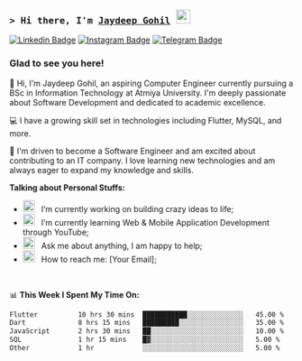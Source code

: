 ### <samp>&gt; Hi there, I'm <a href="https://github.com/JaydeepGohil" target="_blank">Jaydeep Gohil</a> <img src="https://media.giphy.com/media/hvRJCLFzcasrR4ia7z/giphy.gif" width="25"> </samp>

[![Linkedin Badge](https://img.shields.io/badge/-LinkedIn-0e76a8?style=flat-square&logo=Linkedin&logoColor=white)](https://linkedin.com/in/your-link)
[![Instagram Badge](https://img.shields.io/badge/-Instagram-e4405f?style=flat-square&logo=Instagram&logoColor=white)](https://instagram.com/your-handle/)
[![Telegram Badge](https://img.shields.io/badge/-Telegram-0088cc?style=flat-square&logo=Telegram&logoColor=white)](https://t.me/your-handle)

### Glad to see you here!

👋 Hi, I'm Jaydeep Gohil, an aspiring Computer Engineer currently pursuing a BSc in Information Technology at Atmiya University. I'm deeply passionate about Software Development and dedicated to academic excellence.

💻 I have a growing skill set in technologies including Flutter, MySQL, and more.  

🚀 I'm driven to become a Software Engineer and am excited about contributing to an IT company. I love learning new technologies and am always eager to expand my knowledge and skills.

**Talking about Personal Stuffs:**

- <img src="https://github.com/Gapur/Gapur/blob/main/assets/developer.gif?raw=true" width="21" />&nbsp;&nbsp; I’m currently working on building crazy ideas to life;
- <img src="https://github.com/Gapur/Gapur/blob/main/assets/lightning.gif?raw=true" width="21" />&nbsp;&nbsp; I’m currently learning Web & Mobile Application Development through YouTube;
- <img src="https://github.com/Gapur/Gapur/blob/main/assets/message.gif?raw=true" width="21" />&nbsp;&nbsp; Ask me about anything, I am happy to help;
- <img src="https://github.com/Gapur/Gapur/blob/main/assets/letterbox.gif?raw=true" width="21" />&nbsp;&nbsp; How to reach me: [Your Email];

</br>

📊 **This Week I Spent My Time On:**

<!--START_SECTION:waka-->

```txt
Flutter          10 hrs 30 mins  ███████████░░░░░░░░░░░░░░   45.00 %
Dart             8 hrs 15 mins   █████████░░░░░░░░░░░░░░░░   35.00 %
JavaScript       2 hrs 30 mins   ██░░░░░░░░░░░░░░░░░░░░░░░   10.00 %
SQL              1 hr 15 mins    █▓░░░░░░░░░░░░░░░░░░░░░░░   5.00 %
Other            1 hr            ░░░░░░░░░░░░░░░░░░░░░░░░░   5.00 %
